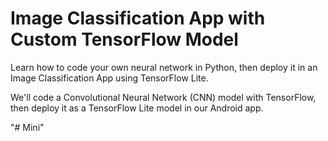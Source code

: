 # Image Classification App with Custom TensorFlow Model
Learn how to code your own neural network in Python, then deploy it in an Image Classification App using TensorFlow Lite.

We'll code a Convolutional Neural Network (CNN) model with TensorFlow, then deploy it as a TensorFlow Lite model in our Android app.





<p align="center">


"# Mini" 
